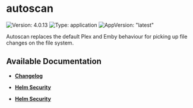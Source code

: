 # autoscan

![Version: 4.0.13](https://img.shields.io/badge/Version-4.0.13-informational?style=flat-square) ![Type: application](https://img.shields.io/badge/Type-application-informational?style=flat-square) ![AppVersion: "latest"](https://img.shields.io/badge/AppVersion-"latest"-informational?style=flat-square)

Autoscan replaces the default Plex and Emby behaviour for picking up file changes on the file system.

## Available Documentation

- [**Changelog**](CHANGELOG)

- [**Helm Security**](container-security)

- [**Helm Security**](helm-security)

